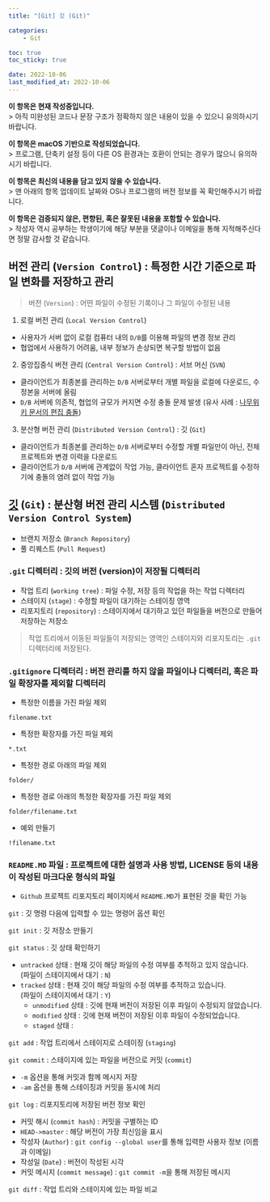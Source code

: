 ```yaml
---
title: "[Git] 깃 (Git)"

categories:
    - Git

toc: true
toc_sticky: true

date: 2022-10-06
last_modified_at: 2022-10-06
---
```


<p class="notice--primary"><strong>이 항목은 현재 작성중입니다.</strong><br>> 아직 미완성된 코드나 문장 구조가 정확하지 않은 내용이 있을 수 있으니 유의하시기 바랍니다.</p>

<p class="notice--info"><strong>이 항목은 macOS 기반으로 작성되었습니다.</strong><br>> 프로그램, 단축키 설정 등이 다른 OS 환경과는 호환이 안되는 경우가 많으니 유의하시기 바랍니다.</p>

<p class="notice--danger"><strong>이 항목은 최신의 내용을 담고 있지 않을 수 있습니다.</strong><br>> 맨 아래의 항목 업데이트 날짜와 OS나 프로그램의 버전 정보를 꼭 확인해주시기 바랍니다.</p>

<p class="notice--warning"><strong>이 항목은 검증되지 않은, 편향된, 혹은 잘못된 내용을 포함할 수 있습니다.</strong><br>> 작성자 역시 공부하는 학생이기에 해당 부분을 댓글이나 이메일을 통해 지적해주신다면 정말 감사할 것 같습니다.</p>

## 버전 관리 (```Version Control```) : 특정한 시간 기준으로 파일 변화를 저장하고 관리
> 버전 (```Version```) : 어떤 파일이 수정된 기록이나 그 파일이 수정된 내용

1. 로컬 버전 관리 (```Local Version Control```)
  - 사용자가 서버 없이 로컬 컴퓨터 내의 ```D/B```를 이용해 파일의 변경 정보 관리
  - 협업에서 사용하기 어려움, 내부 정보가 손상되면 복구할 방법이 없음
2. 중앙집중식 버전 관리 (```Central Version Control```) : 서브 머신 (```SVN```)
  - 클라이언트가 최종본를 관리하는 ```D/B``` 서버로부터 개별 파일을 로컬에 다운로드, 수정본을 서버에 올림
  - ```D/B``` 서버에 의존적, 협업의 규모가 커지면 수정 충돌 문제 발생 (유사 사례 : <a href="https://namu.wiki/w/편집%20충돌">나무위키 문서의 편집 충돌</a>)
3. 분산형 버전 관리 (```Distributed Version Control```) : 깃 (```Git```)
  - 클라이언트가 최종본를 관리하는 ```D/B``` 서버로부터 수정할 개별 파일만이 아닌, 전체 프로젝트와 변경 이력을 다운로드
  - 클라이언트가 ```D/B``` 서버에 관계없이 작업 가능, 클라이언트 혼자 프로젝트를 수정하기에 충돌의 염려 없이 작업 가능

## <a href="https://git-scm.com">깃</a> (```Git```) : 분산형 버전 관리 시스템 (```Distributed Version Control System```)
- 브랜치 저장소 (```Branch Repository```)
- 풀 리퀘스트 (```Pull Request```)

### ```.git``` 디렉터리 : 깃의 버전 (version)이 저장될 디렉터리

- 작업 트리 (```working tree```) : 파일 수정, 저장 등의 작업을 하는 작업 디렉터리
- 스테이지 (```stage```) : 수정할 파일이 대기하는 스테이징 영역
- 리포지토리 (```repository```) : 스테이지에서 대기하고 있던 파일들을 버전으로 만들어 저장하는 저장소

> 작업 트리에서 이동된 파일들이 저장되는 영역인 스테이지와 리포지토리는 ```.git``` 디렉터리에 저장된다.

### ```.gitignore``` 디렉터리 : 버전 관리를 하지 않을 파일이나 디렉터리, 혹은 파일 확장자를 제외할 디렉터리

- 특정한 이름을 가진 파일 제외

```
filename.txt
```

- 특정한 확장자를 가진 파일 제외

```
*.txt
```

- 특정한 경로 아래의 파일 제외

```
folder/
```

- 특정한 경로 아래의 특정한 확장자를 가진 파일 제외

```
folder/filename.txt
```

- 예외 만들기

```
!filename.txt
```

### ```README.MD``` 파일 : 프로젝트에 대한 설명과 사용 방법, LICENSE 등의 내용이 작성된 마크다운 형식의 파일

- ```Github``` 프로젝트 리포지토리 페이지에서 ```README.MD```가 표현된 것을 확인 가능

```git``` : 깃 명령 다음에 입력할 수 있는 명령어 옵션 확인

```git init``` : 깃 저장소 만들기

```git status``` :  깃 상태 확인하기
- ```untracked``` 상태 : 현재 깃이 해당 파일의 수정 여부를 추적하고 있지 않습니다. <br>(파일이 스테이지에서 대기 : ```N```)
- ```tracked``` 상태 : 현재 깃이 해당 파일의 수정 여부를 추적하고 있습니다. <br>(파일이 스테이지에서 대기 : ```Y```)
  - ```unmodified``` 상태 : 깃에 현재 버전이 저장된 이후 파일이 수정되지 않았습니다.
  - ```modified``` 상태 : 깃에 현재 버전이 저장된 이후 파일이 수정되었습니다.
  - ```staged``` 상태 : 

```git add``` : 작업 트리에서 스테이지로 스테이징 (```staging```)

```git commit``` : 스테이지에 있는 파일을 버전으로 커밋 (```commit```)
- ```-m``` 옵션을 통해 커밋과 함께 메시지 저장
- ```-am``` 옵션을 통해 스테이징과 커밋을 동시에 처리

```git log``` : 리포지토리에 저장된 버전 정보 확인
- 커밋 해시 (```commit hash```) : 커밋을 구별하는 ID
- ```HEAD->master``` : 해당 버전이 가장 최신임을 표시
- 작성자 (```Author```) : ```git config --global user```를 통해 입력한 사용자 정보 (이름과 이메일)
- 작성일 (```Date```) : 버전이 작성된 시각
- 커밋 메시지 (```commit message```) : ```git commit -m```을 통해 저장된 메시지

```git diff``` : 작업 트리와 스테이지에 있는 파일 비교

